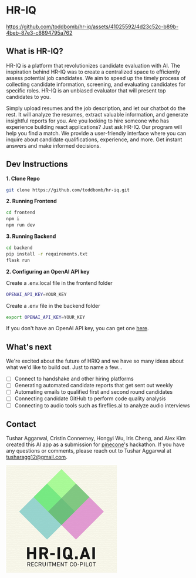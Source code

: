 # HR-IQ

https://github.com/toddbomb/hr-iq/assets/41025592/4d23c52c-b89b-4beb-87e3-c8894795a762


## What is HR-IQ?

HR-IQ is a platform that revolutionizes candidate evaluation with AI. The inspiration behind HR-IQ was to create a centralized space to efficiently assess potential job candidates. We aim to speed up the timely process of collecting candidate information, screening, and evaluating candidates for specific roles. HR-IQ is an unbiased evaluator that will present top candidates to you.

Simply upload resumes and the job description, and let our chatbot do the rest. It will analyze the resumes, extract valuable information, and generate insightful reports for you. Are you looking to hire someone who has experience building react applications? Just ask HR-IQ. Our program will help you find a match. We provide a user-friendly interface where you can inquire about candidate qualifications, experience, and more. Get instant answers and make informed decisions.

## Dev Instructions

**1. Clone Repo**

```bash
git clone https://github.com/toddbomb/hr-iq.git
```
**2. Running Frontend**
```bash
cd frontend
npm i
npm run dev
```
**3. Running Backend**
```bash
cd backend
pip install -r requirements.txt
flask run
```
**2. Configuring an OpenAI API key**
  
Create a .env.local file in the frontend folder
```bash
OPENAI_API_KEY=YOUR_KEY
```
Create a .env file in the backend folder
```bash
export OPENAI_API_KEY=YOUR_KEY
```
If you don't have an OpenAI API key, you can get one [here](https://platform.openai.com/account/api-keys).

## What's next

We're excited about the future of HRIQ and we have so many ideas about what we'd like to build out. Just to name a few...

- [ ] Connect to handshake and other hiring platforms
- [ ] Generating automated candidate reports that get sent out weekly
- [ ] Automating emails to qualified first and second round candidates
- [ ] Connecting candidate GitHub to perform code quality analysis
- [ ] Connecting to audio tools such as fireflies.ai to analyze audio interviews

## Contact 

Tushar Aggarwal, Cristin Connerney, Hongyi Wu, Iris Cheng, and Alex Kim created this AI app as a submission for [pinecone](https://devpost.com/software/hriq)'s hackathon. If you have any questions or comments, please reach out to Tushar Aggarwal at tusharagg12@gmail.com.

![Home Page](HRIQ.png)



